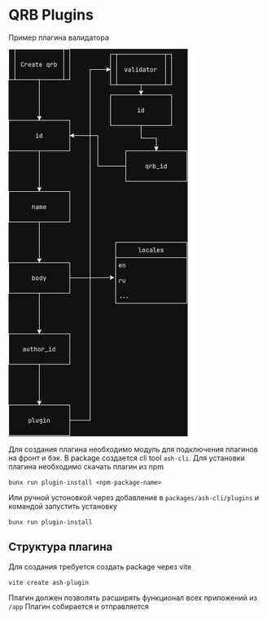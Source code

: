 # QRB Plugins

Пример плагина валидатора

![qrb](./assets/qrb.webp)

Для создания плагина необходимо 
модуль для подключения плагинов на фронт и бэк.
В package создается cli tool `ash-cli`.
Для установки плагина необходимо скачать плагин из npm 

```shell
bunx run plugin-install <npm-package-name>
```

Или ручной устоновкой через добавление 
в `packages/ash-cli/plugins` и командой запустить установку

```shell
bunx run plugin-install
```

## Структура плагина

Для создания требуется создать package через vite

```shell
vite create ash-plugin
```

Плагин должен позволять расширять функционал всех приложений из `/app`
Плагин собирается и отправляется
